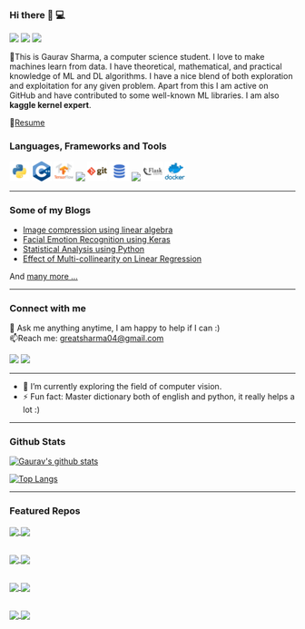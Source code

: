 ### Hi there  :wave: 💻

<p><a href="https://www.linkedin.com/in/gaurav-sharma-002b6416b/"><img src="https://img.shields.io/badge/linkedin-%230077B5.svg?&style=for-the-badge&logo=linkedin&logoColor=white" height=25></a> <a href="https://medium.com/@greatsharma04/"><img src="https://img.shields.io/badge/medium-%2312100E.svg?&style=for-the-badge&logo=medium&logoColor=white" height=25></a> <a href="https://www.kaggle.com/gauravsharma99"><img src="https://avatars0.githubusercontent.com/u/1336944?s=200&v=4" height=25></a></p>

:boy:This is Gaurav Sharma, a computer science student. I love to make machines learn from data. I have theoretical, mathematical, and practical knowledge of ML and DL algorithms. I have a nice blend of both exploration and exploitation for any given problem. Apart from this I am active on GitHub and have contributed to some well-known ML libraries. I am also **kaggle kernel expert**.

📝[Resume](https://drive.google.com/file/d/1yNW7sn-FGzsoJ7nGYbjpXRZkSpwXIfZ_/view?usp=sharing)<br>

### Languages, Frameworks and Tools

<p><img src="https://raw.githubusercontent.com/github/explore/80688e429a7d4ef2fca1e82350fe8e3517d3494d/topics/python/python.png" height=35>
  <img src="https://raw.githubusercontent.com/github/explore/80688e429a7d4ef2fca1e82350fe8e3517d3494d/topics/cpp/cpp.png" height=35>
  <img src="https://raw.githubusercontent.com/github/explore/80688e429a7d4ef2fca1e82350fe8e3517d3494d/topics/tensorflow/tensorflow.png" height=35>
  <img src="https://img.shields.io/badge/PyTorch%20-%23EE4C2C.svg?&style=for-the-badge&logo=PyTorch&logoColor=white" />
  <img src="https://raw.githubusercontent.com/github/explore/80688e429a7d4ef2fca1e82350fe8e3517d3494d/topics/git/git.png" height=35>
  <img src="https://raw.githubusercontent.com/github/explore/80688e429a7d4ef2fca1e82350fe8e3517d3494d/topics/sql/sql.png" height=35>
  <img src ="https://img.shields.io/badge/sqlite-%2307405e.svg?&style=for-the-badge&logo=sqlite&logoColor=white"/>
  <img src="https://raw.githubusercontent.com/github/explore/80688e429a7d4ef2fca1e82350fe8e3517d3494d/topics/flask/flask.png" height=35> 
  <img src="https://raw.githubusercontent.com/github/explore/80688e429a7d4ef2fca1e82350fe8e3517d3494d/topics/docker/docker.png" height=35> 

---

### Some of my Blogs<br>
- [Image compression using linear algebra](https://medium.com/analytics-vidhya/compressing-images-using-linear-algebra-bdac64c5e7ef)<br>
- [Facial Emotion Recognition using Keras](https://medium.com/@greatsharma04/facial-emotion-recognition-fer-using-keras-763df7946a64)<br>
- [Statistical Analysis using Python](https://medium.com/@greatsharma04/statistical-analysis-using-python-e83f10ca3c82)<br>
- [Effect of Multi-collinearity on Linear Regression](https://medium.com/analytics-vidhya/effect-of-multicollinearity-on-linear-regression-1cf7cfc5e8eb)<br>

And [many more ...](https://medium.com/@greatsharma04/)

---

### Connect with me
💬 Ask me anything anytime, I am happy to help if I can :)<br>
:mailbox:Reach me: greatsharma04@gmail.com 
<p>                <a href="https://www.instagram.com/gaurav.sharma.99/"><img src="https://cdn.jsdelivr.net/npm/simple-icons@v3/icons/instagram.svg" height=25></a>           <a href="https://twitter.com/import_gs"><img src="https://cdn.jsdelivr.net/npm/simple-icons@v3/icons/twitter.svg" height=25></a></p>

---

- 🌱 I’m currently exploring the field of computer vision.
- ⚡ Fun fact: Master dictionary both of english and python, it really helps a lot :)

---

### Github Stats
[![Gaurav's github stats](https://github-readme-stats.vercel.app/api?username=greatsharma&count_private=true&show_icons=true&include_all_commits=1)](https://github.com/greatsharma/github-readme-stats)

[![Top Langs](https://github-readme-stats.vercel.app/api/top-langs/?username=greatsharma&hide=Rich%Text%Format,Shell)](https://github.com/greatsharma/github-readme-stats)

---

### Featured Repos

<a href="https://github.com/greatsharma/Facial_Emotion_Recognition">
  <img align="center" src="https://github-readme-stats.vercel.app/api/pin/?username=greatsharma&repo=Facial_Emotion_Recognition" />
</a>
<a href="https://github.com/greatsharma/Thumb-Gestures-Detection">
  <img align="center" src="https://github-readme-stats.vercel.app/api/pin/?username=greatsharma&repo=Thumb-Gestures-Detection" />
</a>

<br><a href="https://github.com/greatsharma/MPG">
  <img align="center" src="https://github-readme-stats.vercel.app/api/pin/?username=greatsharma&repo=MPG" />
</a>
<a href="https://github.com/greatsharma/DeepLearning-Papers-Implementation">
  <img align="center" src="https://github-readme-stats.vercel.app/api/pin/?username=greatsharma&repo=DeepLearning-Papers-Implementation" />
</a>

<br><a href="https://github.com/greatsharma/Basics-of-Quantum-in-Python">
  <img align="center" src="https://github-readme-stats.vercel.app/api/pin/?username=greatsharma&repo=Basics-of-Quantum-in-Python" />
</a>
<a href="https://github.com/greatsharma/Particle-Swarm-Optimization">
  <img align="center" src="https://github-readme-stats.vercel.app/api/pin/?username=greatsharma&repo=Particle-Swarm-Optimization" />
</a>

<br><a href="https://github.com/greatsharma/Red_Black_Tree">
  <img align="center" src="https://github-readme-stats.vercel.app/api/pin/?username=greatsharma&repo=Red_Black_Tree" />
</a>
<a href="https://github.com/greatsharma/Matuidi">
  <img align="center" src="https://github-readme-stats.vercel.app/api/pin/?username=greatsharma&repo=Matuidi" />
</a>
